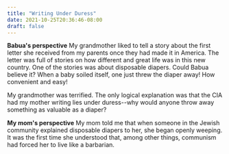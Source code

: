 ```yaml
---
title: "Writing Under Duress"
date: 2021-10-25T20:36:46-08:00
draft: false
---
```


**Babua's perspective**
My grandmother liked to tell a story about the first letter she received from my
parents once they had made it in America. The letter was full of stories on how
different and great life was in this new country. One of the stories was about
disposable diapers. Could Babua believe it? When a baby soiled itself, one just
threw the diaper away! How convenient and easy!

My grandmother was terrified. The only logical explanation was that the CIA
had my mother writing lies under duress--why would anyone throw away
something as valuable as a diaper?

**My mom's perspective**
My mom told me that when someone in the Jewish community explained disposable
diapers to her, she began openly weeping. It was the first time she understood
that, among other things, communism had forced her to live like a barbarian.
